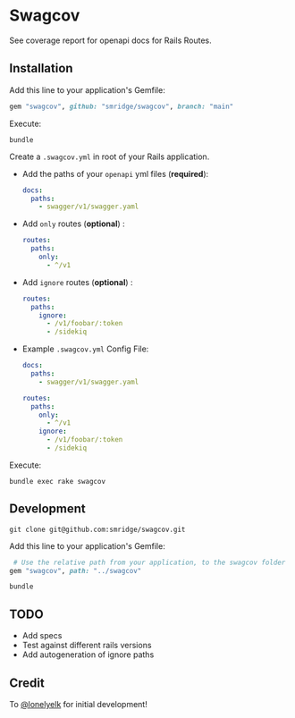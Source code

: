 # Swagcov
See coverage report for openapi docs for Rails Routes.

## Installation
Add this line to your application's Gemfile:
```ruby
gem "swagcov", github: "smridge/swagcov", branch: "main"
```

Execute:
```shell
bundle
```

Create a `.swagcov.yml` in root of your Rails application.
- Add the paths of your `openapi` yml files (**required**):
  ```yml
  docs:
    paths:
      - swagger/v1/swagger.yaml
  ```

- Add `only` routes (**optional**) :
  ```yml
  routes:
    paths:
      only:
        - ^/v1
  ```

- Add `ignore` routes (**optional**) :
  ```yml
  routes:
    paths:
      ignore:
        - /v1/foobar/:token
        - /sidekiq
  ```

- Example `.swagcov.yml` Config File:
  ```yml
  docs:
    paths:
      - swagger/v1/swagger.yaml

  routes:
    paths:
      only:
        - ^/v1
      ignore:
        - /v1/foobar/:token
        - /sidekiq
  ```

Execute:
```shell
bundle exec rake swagcov
```

## Development
```shell
git clone git@github.com:smridge/swagcov.git
```

Add this line to your application's Gemfile:
```ruby
 # Use the relative path from your application, to the swagcov folder
gem "swagcov", path: "../swagcov"
```

```shell
bundle
```

## TODO
- Add specs
- Test against different rails versions
- Add autogeneration of ignore paths

## Credit
To [@lonelyelk](https://github.com/lonelyelk) for initial development!
